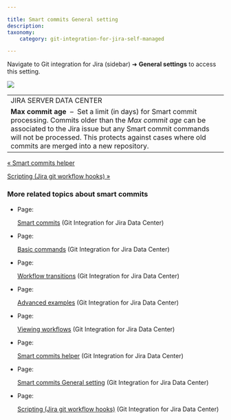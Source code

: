 ```yaml
---

title: Smart commits General setting
description:
taxonomy:
    category: git-integration-for-jira-self-managed

---
```

Navigate to Git integration for Jira (sidebar) ➜ **General settings** to access this setting.

![](https://bigbrassband.atlassian.net/wiki/download/attachments/1930398554/image-20210324-081135.png?version=1&modificationDate=1630642894249&cacheVersion=1&api=v2)

|     |
| --- |
| JIRA SERVER DATA CENTER |
| **Max commit age**  –  Set a limit (in days) for Smart commit processing. Commits older than the _Max commit age_ can be associated to the Jira issue but any Smart commit commands will not be processed. This protects against cases where old commits are merged into a new repository. |

[« Smart commits helper](/wiki/spaces/GIJDC/pages/1930398529/Smart+commits+helper)

[Scripting (Jira git workflow hooks) »](/wiki/spaces/GIJDC/pages/1930398579)

### More related topics about smart commits

*   Page:

    [Smart commits](/git-integration-for-jira-self-managed/Smart-commits) (Git Integration for Jira Data Center)

*   Page:

    [Basic commands](/git-integration-for-jira-self-managed/Basic-commands) (Git Integration for Jira Data Center)

*   Page:

    [Workflow transitions](/git-integration-for-jira-self-managed/Workflow-transitions) (Git Integration for Jira Data Center)

*   Page:

    [Advanced examples](/git-integration-for-jira-self-managed/Advanced-examples) (Git Integration for Jira Data Center)

*   Page:

    [Viewing workflows](/git-integration-for-jira-self-managed/Viewing-workflows) (Git Integration for Jira Data Center)

*   Page:

    [Smart commits helper](/wiki/spaces/GIJDC/pages/1930398529/Smart+commits+helper) (Git Integration for Jira Data Center)

*   Page:

    [Smart commits General setting](/wiki/spaces/GIJDC/pages/1930398554/Smart+commits+General+setting) (Git Integration for Jira Data Center)

*   Page:

    [Scripting (Jira git workflow hooks)](/wiki/spaces/GIJDC/pages/1930398579) (Git Integration for Jira Data Center)